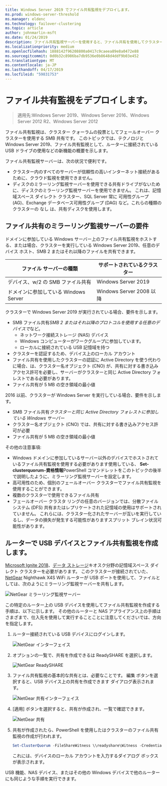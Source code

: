 ```yaml
---
title: Windows Server 2019 でファイル共有監視をデプロイします。
ms.prod: windows-server-threshold
ms.manager: eldenc
ms.technology: failover-clustering
ms.topic: article
author: johnmarlin-msft
ms.date: 01/24/2019
description: ファイル共有監視サーバーを使用すると、ファイル共有を使用してクラスター クォーラムの投票できます。 このトピックでは、ファイル共有監視サーバーとファイル共有監視として、ルーターに接続されている USB ドライブの使用など、新しい機能について説明します。
ms.localizationpriority: medium
ms.openlocfilehash: 1888142f96208800a0417c9caeea89e8a0472e88
ms.sourcegitcommit: 0d0b32c8986ba7db9536e0b8648d4ddf9b03e452
ms.translationtype: MT
ms.contentlocale: ja-JP
ms.lasthandoff: 04/17/2019
ms.locfileid: "59831753"
---
```

# <a name="deploy-a-file-share-witness"></a>ファイル共有監視をデプロイします。

> 適用先:Windows Server 2019、Windows Server 2016、Windows Server 2012 R2、Windows Server 2012

ファイル共有監視は、クラスター クォーラムの投票としてフェールオーバー クラスターを使用する SMB 共有です。 このトピックでは、テクノロジと Windows Server 2019、ファイル共有監視として、ルーターに接続されている USB ドライブの使用などの新機能の概要を示します。

ファイル共有監視サーバーは、次の状況で便利です。  

- クラスター内のすべてのサーバーが信頼性の高いインターネット接続があるために、クラウド監視を使用できません。
- ディスクのミラーリング監視サーバーを使用できる共有ドライブがないために、ディスクのミラーリング監視サーバーを使用できません。 これは、記憶域スペース ダイレクト クラスター、SQL Server 常に 可用性グループ (AG)、Exchange データベース可用性グループ (DAG) など。これらの種類のクラスターの なし は、共有ディスクを使用します。

## <a name="file-share-witness-requirements"></a>ファイル共有のミラーリング監視サーバーの要件

ドメインに参加している Windows サーバー上のファイル共有監視をホストする、または場合、クラスターを実行している Windows Server 2019、任意のデバイス ホスト、SMB 2 またはそれ以降のファイルを共有できます。

|ファイル サーバーの種類                 | サポートされているクラスター |
|---------------------------------|--------------------|
|デバイス、w/2 の SMB ファイル共有 | Windows Server 2019|
|ドメインに参加している Windows Server     | Windows Server 2008 以降|

クラスターで Windows Server 2019 が実行されている場合、要件を示します。

- SMB ファイル共有*SMB 2 またはそれ以降のプロトコルを使用する任意のデバイスで*など。
    - ネットワーク接続ストレージ (NAS) デバイス
    - Windows コンピューターがワークグループに参加しています。
    - ローカルに接続されている USB 記憶域を持つ
- クラスターを認証するため、デバイス上のローカル アカウント
- ファイル共有を使用したクラスターの認証に Active Directory を使う代わりに場合、は、クラスター名オブジェクト (CNO) が、共有に対する書き込みアクセス許可を必要し、サーバーがクラスターと同じ Active Directory フォレストである必要があります。
- ファイル共有が 5 MB の空き領域の最小値

2016 以前、クラスターが Windows Server を実行している場合、要件を示します。

- SMB ファイル共有*クラスターと同じ Active Directory フォレストに参加している Windows サーバー*
- クラスター名オブジェクト (CNO) では、共有に対する書き込みアクセス許可が必要
- ファイル共有が 5 MB の空き領域の最小値

その他の注意事項:
- Windows ドメインに参加しているサーバー以外のデバイスでホストされているファイル共有監視を使用する必要があります使用している、 **Set-clusterquorum-資格情報**PowerShell コマンドレットをこのトピックの後半で説明したように、ミラーリング監視サーバーを設定します。
- 高可用性のため、個別のフェールオーバー クラスターでファイル共有監視を使用することができます。
- 複数のクラスターで使用できるファイル共有
- フェールオーバー クラスタ リングの任意のバージョンでは、分散ファイル システム (DFS) 共有またはレプリケートされた記憶域の使用はサポートされていません。  これらには、クラスター化されたサーバーが互いを実行しているし、データの損失が発生する可能性がありますスプリット ブレイン状況可能性があります。

## <a name="creating-a-file-share-witness-on-a-router-with-a-usb-device"></a>ルーターで USB デバイスとファイル共有監視を作成します。

[Microsoft Ignite 2018](https://azure.microsoft.com/ignite/)、[データ ストレージ](http://www.dataonstorage.com/)キオスク分野の記憶域スペース ダイレクト クラスターを必要があります。  このクラスターが接続されていた、 [NetGear](https://www.netgear.com) Nighthawk X4S WiFi ルーターが USB ポートを使用して、ファイルとしては、次のようにミラーリング監視サーバーを共有します。

![NetGear ミラーリング監視サーバー](media\File-Share-Witness\FSW1.png)

この特定のルーター上の USB デバイスを使用してファイル共有監視を作成する手順は、以下に示します。  その他のルーターと NAS アプライアンス上の手順はさまざまで、仕入先を使用して実行することことに注意してくださいでは、方向を指定します。


1. ルーター接続されている USB デバイスにログインします。

   ![NetGear インターフェイス](media\File-Share-Witness\FSW2.png)

2. オプションの一覧で、共有を作成できるは ReadySHARE を選択します。

   ![NetGear ReadySHARE](media\File-Share-Witness\FSW3.png)

3. ファイル共有監視の基本的な共有とは、必要なことです。  編集 ボタンを選択すると、USB デバイス上の共有を作成できます ダイアログ表示されます。

   ![NetGear 共有インターフェイス](media\File-Share-Witness\FSW4.png)

4. [適用] ボタンを選択すると、共有が作成され、一覧で確認できます。

   ![NetGear 共有](media\File-Share-Witness\FSW5.png)

5. 共有が作成されたら、PowerShell を使用したはクラスターのファイル共有監視の作成が行われます。

   ```PowerShell
   Set-ClusterQuorum -FileShareWitness \\readyshare\Witness -Credential (Get-Credential)
   ```

   これには、デバイスのローカル アカウントを入力するダイアログ ボックスが表示されます。

USB 機能、NAS デバイス、またはその他の Windows デバイスで他のルーターにも同じような手順を実行できます。
